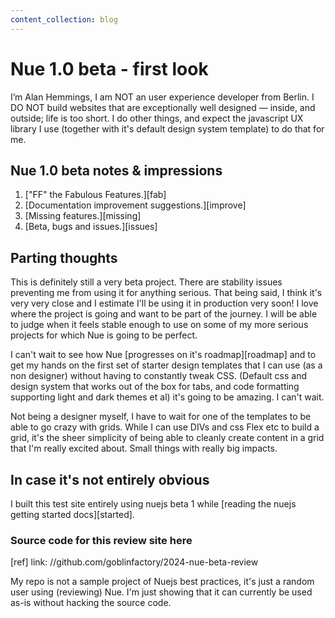 ```yaml
---
content_collection: blog
---
```


# Nue 1.0 beta - first look

I’m Alan Hemmings, I am NOT an user experience developer from Berlin. I DO NOT build websites that are exceptionally well designed — inside, and outside; life is too short. I do other things, and expect the javascript UX library I use (together with it's default design system template) to do that for me.

## Nue 1.0 beta notes & impressions

 1. ["FF" the Fabulous Features.][fab]
 1. [Documentation improvement suggestions.][improve]
 1. [Missing features.][missing]
 1. [Beta, bugs and issues.][issues]
 
## Parting thoughts

This is definitely still a very beta project. There are stability issues preventing me from using it for anything serious. That being said, I think it's very very close and I estimate I'll be using it in production very soon! I love where the project is going and want to be part of the journey. I will be able to judge when it feels stable enough to use on some of my more serious projects for which Nue is going to be perfect.

I can't wait to see how Nue [progresses on it's roadmap][roadmap] and to get my hands on the first set of starter design templates that I can use (as a non designer) without having to constantly tweak CSS. (Default css and design system that works out of the box for tabs, and code formatting supporting light and dark themes et al) it's going to be amazing. I can't wait.

Not being a designer myself, I have to wait for one of the templates to be able to go crazy with grids. While I can use DIVs and css Flex etc to build a grid, it's the sheer simplicity of being able to cleanly create content in a grid that I'm really excited about. Small things with really big impacts. 

## In case it's not entirely obvious

I built this test site entirely using nuejs beta 1 while [reading the nuejs getting started docs][started].

### Source code for this review site here

[ref]
    link: //github.com/goblinfactory/2024-nue-beta-review

My repo is not a sample project of Nuejs best practices, it's just a random user using (reviewing) Nue. I'm just showing that it can currently be used as-is without hacking the source code. 